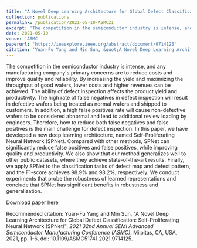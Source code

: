 ```yaml
---
title: "A Novel Deep Learning Architecture for Global Defect Classification: Self-Proliferating Neural Network (SPNet)"
collection: publications
permalink: /publication/2021-05-10-ASMC21
excerpt: 'The competition in the semiconductor industry is intense, and any manufacturing company&apos;s primary concerns are to reduce costs and improve quality and reliability. By increasing the yield and maximizing the throughput of good wafers, lower costs and higher revenues can be achieved. The ability of defect inspection affects the product yield and productivity. The high rate of false negatives in defect inspection will result in defective wafers being treated as normal wafers and shipped to customers. In addition, a high false positives rate will cause non-defective wafers to be considered abnormal and lead to additional review loading by engineers. Therefore, how to reduce both false negatives and false positives is the main challenge for defect inspection. In this paper, we have developed a new deep learning architecture, named Self-Proliferating Neural Network (SPNet). Compared with other methods, SPNet can significantly reduce false positives and false positives, while improving quality and productivity. We also show that our method generalizes well to other public datasets, where they achieve state-of-the-art results. Finally, we apply SPNet to the classification tasks of defect map and defect pattern, and the F1-score achieves 98.9% and 98.2%, respectively. We conduct experiments that probe the robustness of learned representations and conclude that SPNet has significant benefits in robustness and generalization.'
date: 2021-05-10
venue: 'ASMC'
paperurl: 'https://ieeexplore.ieee.org/abstract/document/9714125'
citation: 'Yuan-Fu Yang and Min Sun, &quot;A Novel Deep Learning Architecture for Global Defect Classification: Self-Proliferating Neural Network (SPNet)&quot;, <i>2021 32nd Annual SEMI Advanced Semiconductor Manufacturing Conference (ASMC)</i>,  Milpitas, CA, USA, 2021, pp. 1-6, doi: 10.1109/ASMC51741.2021.9714125.'
---
```

The competition in the semiconductor industry is intense, and any manufacturing company&apos;s primary concerns are to reduce costs and improve quality and reliability. By increasing the yield and maximizing the throughput of good wafers, lower costs and higher revenues can be achieved. The ability of defect inspection affects the product yield and productivity. The high rate of false negatives in defect inspection will result in defective wafers being treated as normal wafers and shipped to customers. In addition, a high false positives rate will cause non-defective wafers to be considered abnormal and lead to additional review loading by engineers. Therefore, how to reduce both false negatives and false positives is the main challenge for defect inspection. In this paper, we have developed a new deep learning architecture, named Self-Proliferating Neural Network (SPNet). Compared with other methods, SPNet can significantly reduce false positives and false positives, while improving quality and productivity. We also show that our method generalizes well to other public datasets, where they achieve state-of-the-art results. Finally, we apply SPNet to the classification tasks of defect map and defect pattern, and the F1-score achieves 98.9% and 98.2%, respectively. We conduct experiments that probe the robustness of learned representations and conclude that SPNet has significant benefits in robustness and generalization.

[Download paper here](https://ieeexplore.ieee.org/abstract/document/9714125)

Recommended citation: Yuan-Fu Yang and Min Sun, "A Novel Deep Learning Architecture for Global Defect Classification: Self-Proliferating Neural Network (SPNet)", <i>2021 32nd Annual SEMI Advanced Semiconductor Manufacturing Conference (ASMC)</i>,  Milpitas, CA, USA, 2021, pp. 1-6, doi: 10.1109/ASMC51741.2021.9714125.